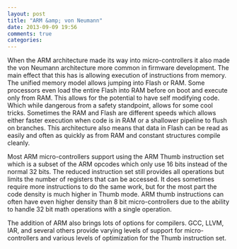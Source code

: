 ```yaml
---
layout: post
title: "ARM &amp; von Neumann"
date: 2013-09-09 19:56
comments: true
categories: 
---
```


When the ARM architecture made its way into micro-controllers it also
made the von Neumann architecture more common in firmware
development. The main effect that this has is allowing execution of
instructions from memory. The unified memory model allows jumping into
Flash or RAM. Some processors even load the entire Flash into RAM
before on boot and execute only from RAM. This allows for the
potential to have self modifying code. Which while dangerous from a
safety standpoint, allows for some cool tricks. Sometimes the RAM and
Flash are different speeds which allows either faster execution when
code is in RAM or a shallower pipeline to flush on branches. This
architecture also means that data in Flash can be read as easily and
often as quickly as from RAM and constant structures compile cleanly.

Most ARM micro-controllers support using the ARM Thumb instruction set
which is a subset of the ARM opcodes which only use 16 bits instead of
the normal 32 bits. The reduced instruction set still provides all
operations but limits the number of registers that can be accessed. It
does sometimes require more instructions to do the same work, but for
the most part the code density is much higher in Thumb mode. ARM thumb
instructions can often have even higher density than 8 bit
micro-controllers due to the ability to handle 32 bit math operations
with a single operation.

The addition of ARM also brings lots of options for compilers. GCC,
LLVM, IAR, and several others provide varying levels of support for
micro-controllers and various levels of optimization for the Thumb
instruction set.
